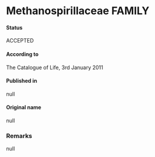 Methanospirillaceae FAMILY
=======

#### Status
ACCEPTED

#### According to
The Catalogue of Life, 3rd January 2011

#### Published in
null

#### Original name
null

### Remarks
null